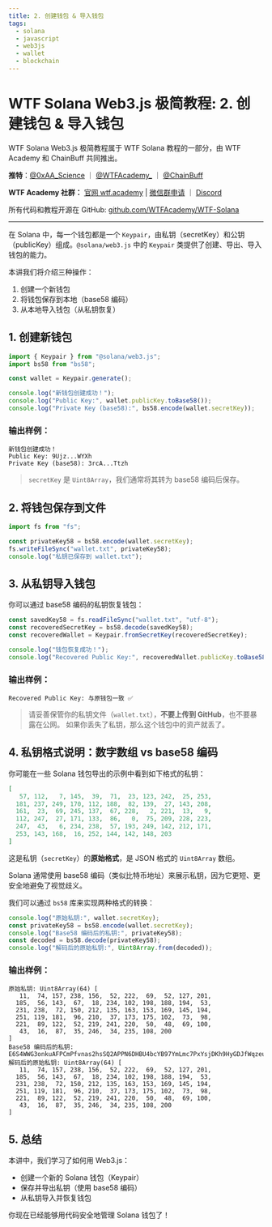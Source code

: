 ```yaml
---
title: 2. 创建钱包 & 导入钱包
tags:
  - solana
  - javascript
  - web3js
  - wallet
  - blockchain
---
```


# WTF Solana Web3.js 极简教程: 2. 创建钱包 & 导入钱包

WTF Solana Web3.js 极简教程属于 WTF Solana 教程的一部分，由 WTF Academy 和 ChainBuff 共同推出。

**推特**：[@0xAA_Science](https://twitter.com/0xAA_Science) ｜ [@WTFAcademy_](https://twitter.com/WTFAcademy_) ｜ [@ChainBuff](https://twitter.com/ChainBuff)

**WTF Academy 社群：** [官网 wtf.academy](https://wtf.academy) | [微信群申请](https://docs.google.com/forms/d/e/1FAIpQLSe4KGT8Sh6sJ7hedQRuIYirOoZK_85miz3dw7vA1-YjodgJ-A/viewform?usp=sf_link) ｜ [Discord](https://discord.gg/5akcruXrsk)

所有代码和教程开源在 GitHub: [github.com/WTFAcademy/WTF-Solana](https://github.com/WTFAcademy/WTF-Solana)

---

在 Solana 中，每一个钱包都是一个 `Keypair`，由私钥（secretKey）和公钥（publicKey）组成。`@solana/web3.js` 中的 `Keypair` 类提供了创建、导出、导入钱包的能力。

本讲我们将介绍三种操作：
1. 创建一个新钱包
2. 将钱包保存到本地（base58 编码）
3. 从本地导入钱包（从私钥恢复）


## 1. 创建新钱包

```ts
import { Keypair } from "@solana/web3.js";
import bs58 from "bs58";

const wallet = Keypair.generate();

console.log("新钱包创建成功！");
console.log("Public Key:", wallet.publicKey.toBase58());
console.log("Private Key (base58):", bs58.encode(wallet.secretKey));
```

### 输出样例：

```
新钱包创建成功！
Public Key: 9Ujz...WYXh
Private Key (base58): 3rcA...Ttzh
```

> `secretKey` 是 `Uint8Array`，我们通常将其转为 base58 编码后保存。


## 2. 将钱包保存到文件

```ts
import fs from "fs";

const privateKey58 = bs58.encode(wallet.secretKey);
fs.writeFileSync("wallet.txt", privateKey58);
console.log("私钥已保存到 wallet.txt");
```


## 3. 从私钥导入钱包

你可以通过 base58 编码的私钥恢复钱包：

```ts
const savedKey58 = fs.readFileSync("wallet.txt", "utf-8");
const recoveredSecretKey = bs58.decode(savedKey58);
const recoveredWallet = Keypair.fromSecretKey(recoveredSecretKey);

console.log("钱包恢复成功！");
console.log("Recovered Public Key:", recoveredWallet.publicKey.toBase58());
```

### 输出样例：

```
Recovered Public Key: 与原钱包一致 ✅
```


> 请妥善保管你的私钥文件（`wallet.txt`），**不要上传到 GitHub**，也不要暴露在公网。
> 如果你丢失了私钥，那么这个钱包中的资产就丢了。


## 4. 私钥格式说明：数字数组 vs base58 编码

你可能在一些 Solana 钱包导出的示例中看到如下格式的私钥：

```json
[
   57, 112,   7, 145,  39,  71,  23, 123, 242,  25, 253,
  181, 237, 249, 170, 112, 188,  82, 139,  27, 143, 208,
  161,  23,  69, 245, 137,  67, 228,   2, 221,  13,   9,
  112, 247,  27, 171, 133,  86,   0,  75, 209, 228, 223,
  247,  43,   6, 234, 238,  57, 193, 249, 142, 212, 171,
  253, 143, 168,  16, 252, 144, 142, 148, 203
]
```

这是私钥（`secretKey`）的**原始格式**，是 JSON 格式的 `Uint8Array` 数组。

Solana 通常使用 base58 编码（类似比特币地址）来展示私钥，因为它更短、更安全地避免了视觉歧义。

我们可以通过 `bs58` 库来实现两种格式的转换：

```ts
console.log("原始私钥:", wallet.secretKey);
const privateKey58 = bs58.encode(wallet.secretKey);
console.log("Base58 编码后的私钥:", privateKey58);
const decoded = bs58.decode(privateKey58);
console.log("解码后的原始私钥:", Uint8Array.from(decoded));
```

### 输出样例：

```
原始私钥: Uint8Array(64) [
   11,  74, 157, 238, 156,  52, 222,  69,  52, 127, 201,
  185,  56, 143,  67,  18, 234, 102, 198, 188, 194,  53,
  231, 238,  72, 150, 212, 135, 163, 153, 169, 145, 194,
  251, 119, 181,  96, 210,  37, 173, 175, 102,  73,  98,
  221,  89, 122,  52, 219, 241, 220,  50,  48,  69, 100,
   43,  16,  87,  35, 246,  34, 235, 108, 200
]
Base58 编码后的私钥: E6S4WWG3onkuAFPCmPfvnas2hsSQ2APPN6DHBU4bcYB97YmLmc7PxYsjDKh9HyGDJfWqzeu2wLUT2h2nHwji7ao
解码后的原始私钥: Uint8Array(64) [
   11,  74, 157, 238, 156,  52, 222,  69,  52, 127, 201,
  185,  56, 143,  67,  18, 234, 102, 198, 188, 194,  53,
  231, 238,  72, 150, 212, 135, 163, 153, 169, 145, 194,
  251, 119, 181,  96, 210,  37, 173, 175, 102,  73,  98,
  221,  89, 122,  52, 219, 241, 220,  50,  48,  69, 100,
   43,  16,  87,  35, 246,  34, 235, 108, 200
]
```


## 5. 总结

本讲中，我们学习了如何用 Web3.js：

- 创建一个新的 Solana 钱包（Keypair）
- 保存并导出私钥（使用 base58 编码）
- 从私钥导入并恢复钱包

你现在已经能够用代码安全地管理 Solana 钱包了！